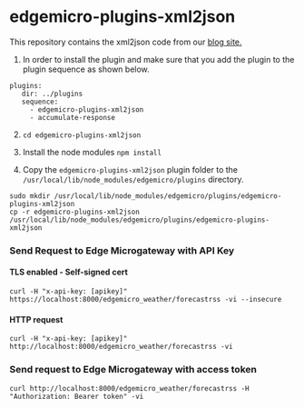 # edgemicro-plugins-xml2json

This repository contains the xml2json code from our [blog site.](https://apigee.com/about/blog/developer/tutorial-writing-custom-transform-plugin-apigee-edge-microgateway)

1. In order to install the plugin and make sure that you add the plugin to the plugin sequence as shown below.
```
plugins:
   dir: ../plugins
   sequence:
     - edgemicro-plugins-xml2json
     - accumulate-response
```

2. `cd edgemicro-plugins-xml2json`

3. Install the node modules
`npm install`

4. Copy the `edgemicro-plugins-xml2json` plugin folder to the `/usr/local/lib/node_modules/edgemicro/plugins` directory.

```
sudo mkdir /usr/local/lib/node_modules/edgemicro/plugins/edgemicro-plugins-xml2json
cp -r edgemicro-plugins-xml2json /usr/local/lib/node_modules/edgemicro/plugins/edgemicro-plugins-xml2json
```

### Send Request to Edge Microgateway with API Key

#### TLS enabled - Self-signed cert
```
curl -H "x-api-key: [apikey]" https://localhost:8000/edgemicro_weather/forecastrss -vi --insecure
```

#### HTTP request
```
curl -H "x-api-key: [apikey]" http://localhost:8000/edgemicro_weather/forecastrss -vi
```


### Send request to Edge Microgateway with access token
```
curl http://localhost:8000/edgemicro_weather/forecastrss -H "Authorization: Bearer token" -vi
```
